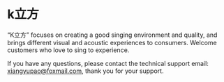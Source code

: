 # k立方

“K立方” focuses on creating a good singing environment and quality, and brings different visual and acoustic experiences to consumers. Welcome customers who love to sing to experience.

If you have any questions, please contact the technical support email: xiangyupao@foxmail.com, thank you for your support.
